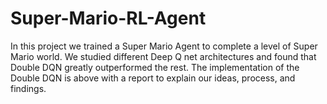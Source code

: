 # Super-Mario-RL-Agent


In this project we trained a Super Mario Agent to complete a level of Super Mario world. We studied different Deep Q net architectures and found that Double DQN greatly outperformed the rest. The implementation of the Double DQN is above with a report to explain our ideas, process, and findings.

